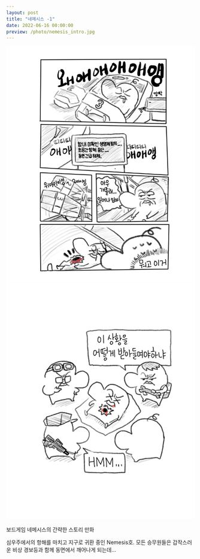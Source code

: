 ```yaml
---
layout: post
title: "네메시스 -1"
date: 2022-06-16 00:00:00
preview: /photo/nemesis_intro.jpg
---
```


<img src="/photo/nemesis_1.1.jpg" width="1000">
<img src="/photo/nemesis_1.2.jpg" width="1000">

보드게임 네메시스의 간략한 스토리 만화

심우주에서의 항해를 마치고 지구로 귀환 중인 Nemesis호.
모든 승무원들은 갑작스러운 비상 경보등과 함께 동면에서 깨어나게 되는데...
